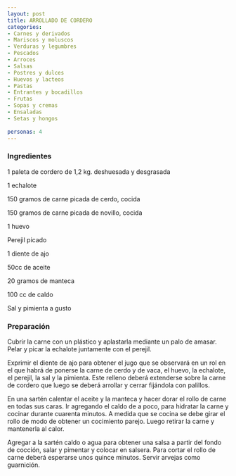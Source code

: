```yaml
---
layout: post
title: ARROLLADO DE CORDERO
categories:
- Carnes y derivados
- Mariscos y moluscos
- Verduras y legumbres
- Pescados
- Arroces
- Salsas
- Postres y dulces
- Huevos y lacteos
- Pastas
- Entrantes y bocadillos
- Frutas
- Sopas y cremas
- Ensaladas
- Setas y hongos
 
personas: 4 
---
```

<h3>Ingredientes</h3>
1 paleta de cordero de 1,2 kg. deshuesada y desgrasada

1 echalote

150 gramos de carne picada de cerdo, cocida

150 gramos de carne picada de novillo, cocida

1 huevo

Perejil picado

1 diente de ajo

50cc de aceite

20 gramos de manteca

100 cc de caldo

Sal y pimienta a gusto

<h3>Preparación</h3>
Cubrir la carne con un plástico y aplastarla mediante un palo de amasar. Pelar y picar la echalote juntamente con el perejil.

Exprimir el diente de ajo para obtener el jugo que se observará en un rol en el que habrá de ponerse la carne de cerdo y de vaca, el huevo, la echalote, el perejil, la sal y la pimienta. Este relleno deberá extenderse sobre la carne de cordero que luego se deberá arrollar y cerrar fijándola con palillos.

En una sartén calentar el aceite y la manteca y hacer dorar el rollo de carne en todas sus caras. Ir agregando el caldo de a poco, para hidratar la carne y cocinar durante cuarenta minutos. A medida que se cocina se debe girar el rollo de modo de obtener un cocimiento parejo. Luego retirar la carne y mantenerla al calor.

Agregar a la sartén caldo o agua para obtener una salsa a partir del fondo de cocción, salar y pimentar y colocar en salsera. Para cortar el rollo de carne deberá esperarse unos quince minutos. Servir arvejas como guarnición.

